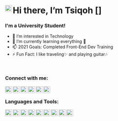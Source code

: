# Hi there, I’m Tsiqoh [<img align="left" alt="Hello" width="22px" src="https://user-images.githubusercontent.com/1303154/88677602-1635ba80-d120-11ea-84d8-d263ba5fc3c0.gif" />]

### I'm a University Student!
- 👀 I’m interested in Technology
- 🌱 I’m currently learning everything 🤣
- 📫 2021 Goals: Completed Front-End Dev Training
- ⚡ Fun Fact: I like traveling✨ and playing guitar🎶

<br>

### Connect with me:
[<img align="left" alt="Valorant" width="22px" src="https://img.icons8.com/plasticine/100/000000/valorant.png" />][valorant]
[<img align="left" alt="Twitter" width="22px" src="https://github.com/indogegewepe/logos/blob/main/twitter.png" />][twitter]
[<img align="left" alt="Instagram" width="22px" src="https://img.icons8.com/color/480/000000/instagram-new--v1.png" />][instagram]
[<img align="left" alt="Youtube" width="22px" src="https://github.com/indogegewepe/logos/blob/main/youtube.png" />][youtube]
[<img align="left" alt="Linkedin" width="22px" src="https://github.com/indogegewepe/logos/blob/main/linkedin.png" />][linkedin]
[<img align="left" alt="Discord" width="22px" src="https://github.com/indogegewepe/logos/blob/main/Discord-Logo-Color.svg" />][discord]

<br>

### Languages and Tools:
[<img align="left" alt="VScode" width="22px" src="https://github.com/indogegewepe/logos/blob/main/Visual_Studio_Code_1.35_icon.svg" />][vscode]
[<img align="left" alt="HTML" width="22px" src="https://github.com/indogegewepe/logos/blob/main/html-5.png" />][html]
[<img align="left" alt="CSS" width="22px" src="https://github.com/indogegewepe/logos/blob/main/css-3.png" />][css]
[<img align="left" alt="SASS" width="22px" src="https://img.icons8.com/color/480/000000/sass.png" />][sass]
[<img align="left" alt="Javascript" width="22px" src="https://github.com/indogegewepe/logos/blob/main/icons8-javascript.svg" />][javascript]
[<img align="left" alt="Github" width="22px" src="https://github.com/indogegewepe/logos/blob/main/GitHub-Mark-120px-plus.png" />][github]
[<img align="left" alt="PHP" width="22px" src="https://img.icons8.com/office/80/000000/database.png" />][php]
[<img align="left" alt="NodeJS" width="22px" src="https://github.com/indogegewepe/logos/blob/main/nodejs-seeklogo.com.svg" />][node]
[<img align="left" alt="Python" width="22px" src="https://github.com/indogegewepe/logos/blob/main/python-seeklogo.com.svg" />][python]

[valorant]: https://tracker.gg/valorant/profile/riot/Sedenter%235758/overview
[twitter]: https://twitter.com/Tsiqohhh
[instagram]: https://www.instagram.com/tsiqohhh/
[youtube]: https://www.youtube.com/channel/UCLO-9nUDXZbYZqtqhlq_1fw
[discord]: https://discord.gg/KMASMkmrQr
[github]: https://github.com/indogegewepe
[html]: https://en.wikipedia.org/wiki/HTML
[css]: https://en.wikipedia.org/wiki/CSS
[sass]: https://sass-lang.com/
[javascript]: https://en.wikipedia.org/wiki/JavaScript
[linkedin]: https://www.linkedin.com/in/bagas-uwaidha-4756261b5/
[node]: https://nodejs.org/en/
[vscode]: https://code.visualstudio.com/
[python]: https://www.python.org/
[php]: https://www.php.net/
